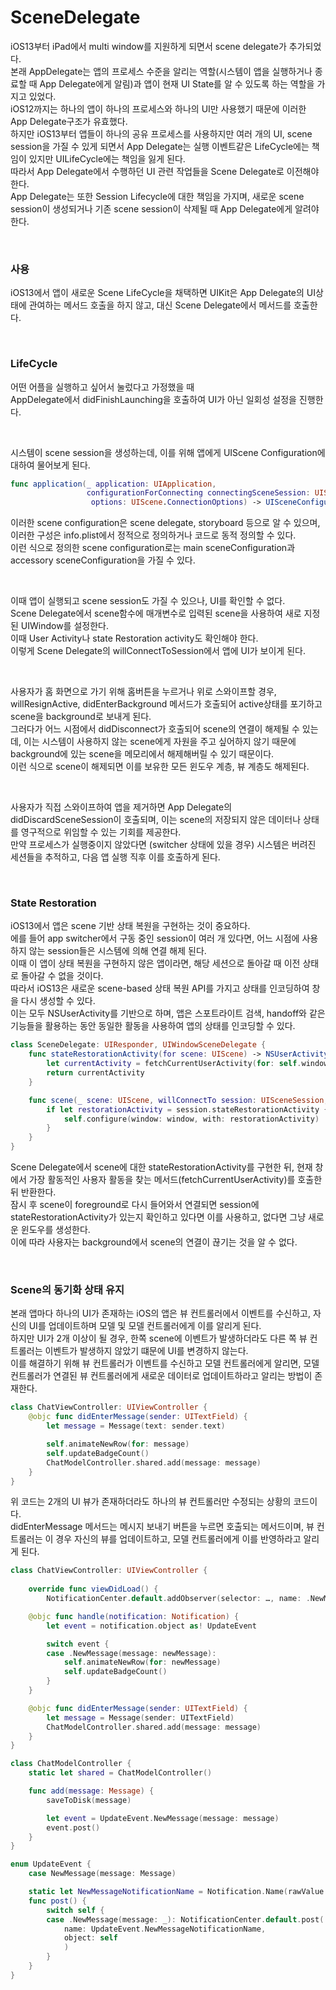 # SceneDelegate

iOS13부터 iPad에서 multi window를 지원하게 되면서 scene delegate가 추가되었다.<br>
본래 AppDelegate는 앱의 프로세스 수준을 알리는 역할(시스템이 앱을 실행하거나 종료할 때 App Delegate에게 알림)과 앱이 현재 UI State를 알 수 있도록 하는 역할을 가지고 있었다.<br>
iOS12까지는 하나의 앱이 하나의 프로세스와 하나의 UI만 사용했기 때문에 이러한 App Delegate구조가 유효했다.<br>
하지만 iOS13부터 앱들이 하나의 공유 프로세스를 사용하지만 여러 개의 UI, scene session을 가질 수 있게 되면서 App Delegate는 실행 이벤트같은 LifeCycle에는 책임이 있지만 UILifeCycle에는 책임을 잃게 된다.<br>
따라서 App Delegate에서 수행하던 UI 관련 작업들을 Scene Delegate로 이전해야 한다.<br>
App Delegate는 또한 Session Lifecycle에 대한 책임을 가지며, 새로운 scene session이 생성되거나 기존 scene session이 삭제될 때 App Delegate에게 알려야 한다.<br>

<br>

### 사용
iOS13에서 앱이 새로운 Scene LifeCycle을 채택하면 UIKit은 App Delegate의 UI상태에 관여하는 메서드 호출을 하지 않고, 대신 Scene Delegate에서 메서드를 호출한다.<br>

<br>

### LifeCycle

어떤 어플을 실행하고 싶어서 눌렀다고 가정했을 때<br>
AppDelegate에서 didFinishLaunching을 호출하여 UI가 아닌 일회성 설정을 진행한다.<br>

<br>

시스템이 scene session을 생성하는데, 이를 위해 앱에게 UIScene Configuration에 대하여 물어보게 된다.<br>

```swift
func application(_ application: UIApplication,
			     configurationForConnecting connectingSceneSession: UISceneSession,
			      options: UIScene.ConnectionOptions) -> UISceneConfiguration
```
이러한 scene configuration은 scene delegate, storyboard 등으로 알 수 있으며, 이러한 구성은 info.plist에서 정적으로 정의하거나 코드로 동적 정의할 수 있다.<br>
이런 식으로 정의한 scene configuration로는 main sceneConfiguration과 accessory sceneConfiguration을 가질 수 있다.<br>

<br>

이때 앱이 실행되고 scene session도 가질 수 있으나, UI를 확인할 수 없다.<br>
Scene Delegate에서 scene함수에 매개변수로 입력된 scene을 사용하여 새로 지정된 UIWindow를 설정한다.<br>
이때 User Activity나 state Restoration activity도 확인해야 한다.<br>
이렇게 Scene Delegate의 willConnectToSession에서 앱에 UI가 보이게 된다.<br>

<br>

사용자가 홈 화면으로 가기 위해 홈버튼을 누르거나 위로 스와이프할 경우, willResignActive, didEnterBackground 메서드가 호출되어 active상태를 포기하고 scene을 background로 보내게 된다.<br>
그러다가 어느 시점에서 didDisconnect가 호출되어 scene의 연결이 해제될 수 있는데, 이는 시스템이 사용하지 않는 scene에게 자원을 주고 싶어하지 않기 때문에 background에 있는 scene을 메모리에서 해제해버릴 수 있기 때문이다.<br>
이런 식으로 scene이 해제되면 이를 보유한 모든 윈도우 계층, 뷰 계층도 해제된다.<br>

<br>

사용자가 직접 스와이프하여 앱을 제거하면 App Delegate의 didDiscardSceneSession이 호출되며, 이는 scene의 저장되지 않은 데이터나 상태를 영구적으로 위임할 수 있는 기회를 제공한다.<br>
만약 프로세스가 실행중이지 않았다면 (switcher 상태에 있을 경우) 시스템은 버려진 세션들을 추적하고, 다음 앱 실행 직후 이를 호출하게 된다.<br>

<br>

### State Restoration
iOS13에서 앱은 scene 기반 상태 복원을 구현하는 것이 중요하다.<br>
에를 들어 app switcher에서 구동 중인 session이 여러 개 있다면, 어느 시점에 사용하지 않는 session들은 시스템에 의해 연결 해제 된다.<br>
이때 이 앱이 상태 복원을 구현하지 않은 앱이라면, 해당 세션으로 돌아갈 때 이전 상태로 돌아갈 수 없을 것이다.<br>
따라서 iOS13은 새로운 scene-based 상태 복원 API를 가지고 상태를 인코딩하여 창을 다시 생성할 수 있다.<br>
이는 모두 NSUserActivity를 기반으로 하며, 앱은 스포트라이트 검색, handoff와 같은 기능들을 활용하는 동안 동일한 활동을 사용하여 앱의 상태를 인코딩할 수 있다.<br>
```swift
class SceneDelegate: UIResponder, UIWindowSceneDelegate {
	func stateRestorationActivity(for scene: UIScene) -> NSUserActivity? {
		let currentActivity = fetchCurrentUserActivity(for: self.window)
		return currentActivity
	}

	func scene(_ scene: UIScene, willConnectTo session: UISceneSession, options: .ConnectionOptions) {
		if let restorationActivity = session.stateRestorationActivity {
			self.configure(window: window, with: restorationActivity)
		}
	}
}
```
Scene Delegate에서 scene에 대한 stateRestorationActivity를 구현한 뒤, 현재 창에서 가장 활동적인 사용자 활동을 찾는 메서드(fetchCurrentUserActivity)를 호출한 뒤 반환한다.<br>
잠시 후 scene이 foreground로 다시 들어와서 연결되면 session에 stateRestorationActivity가 있는지 확인하고 있다면 이를 사용하고, 없다면 그냥 새로운 윈도우를 생성한다.<br>
이에 따라 사용자는 background에서 scene의 연결이 끊기는 것을 알 수 없다.<br>

<br>

### Scene의 동기화 상태 유지
본래 앱마다 하나의 UI가 존재하는 iOS의 앱은 뷰 컨트롤러에서 이벤트를 수신하고, 자신의 UI를 업데이트하며 모델 및 모델 컨트롤러에게 이를 알리게 된다.<br>
하지만 UI가 2개 이상이 될 경우, 한쪽 scene에 이벤트가 발생하더라도 다른 쪽 뷰 컨트롤러는 이벤트가 발생하지 않았기 떄문에 UI를 변경하지 않는다.<br>
이를 해결하기 위해 뷰 컨트롤러가 이벤트를 수신하고 모델 컨트롤러에게 알리면, 모델 컨트롤러가 연결된 뷰 컨트롤러에게 새로운 데이터로 업데이트하라고 알리는 방법이 존재한다.<br>
```swift
class ChatViewController: UIViewController {
	@objc func didEnterMessage(sender: UITextField) {
		let message = Message(text: sender.text)

		self.animateNewRow(for: message)
		self.updateBadgeCount()
		ChatModelController.shared.add(message: message)
	}
}
```
위 코드는 2개의 UI 뷰가 존재하더라도 하나의 뷰 컨트롤러만 수정되는 상황의 코드이다.<br>
didEnterMessage 메서드는 메시지 보내기 버튼을 누르면 호출되는 메서드이며, 뷰 컨트롤러는 이 경우 자신의 뷰를 업데이트하고, 모델 컨트롤러에게 이를 반영하라고 알리게 된다.<br>

```swift
class ChatViewController: UIViewController {
	
	override func viewDidLoad() {
		NotificationCenter.default.addObserver(selector: …, name: .NewMessageNotificationName)

	@objc func handle(notification: Notification) {
		let event = notification.object as! UpdateEvent

		switch event {
		case .NewMessage(message: newMessage):
			self.animateNewRow(for: newMessage)
			self.updateBadgeCount()
		}
	}

	@objc func didEnterMessage(sender: UITextField) {
		let message = Message(sender: UITextField)
		ChatModelController.shared.add(message: message)
	}
}

class ChatModelController {
	static let shared = ChatModelController()

	func add(message: Message) {
		saveToDisk(message)

		let event = UpdateEvent.NewMessage(message: message)
		event.post()
	}
}

enum UpdateEvent {
	case NewMessage(message: Message)

	static let NewMessageNotificationName = Notification.Name(rawValue: “NewMessage”)
	func post() {
		switch self {
		case .NewMessage(message: _): NotificationCenter.default.post(
			name: UpdateEvent.NewMessageNotificationName,
			object: self
			)
		}
	}
}
```
